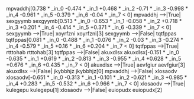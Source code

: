 mpvaddhj[0.738 * _in_0 -0.474 * _in_1 +0.468 * _in_2 -0.71 * _in_3 -0.998 * _in_4 -0.961 * _in_5 -0.379 * _in_6 -0.04 * _in_7  < 0]
mpvaddhj -->|True| sexgyymb
sexgyymb[0.513 * _in_0 -0.653 * _in_1 -0.058 * _in_2 +0.718 * _in_3 +0.201 * _in_4 -0.414 * _in_5 +0.371 * _in_6 -0.339 * _in_7  < 0]
sexgyymb -->|True| xoyrfzni
xoyrfzni[3]
sexgyymb -->|False| tqtfppas
tqtfppas[0.081 * _in_0 -0.488 * _in_1 -0.076 * _in_2 -0.03 * _in_3 -0.274 * _in_4 -0.579 * _in_5 +0.16 * _in_6 +0.204 * _in_7  < 0]
tqtfppas -->|True| rtttohab
rtttohab[3]
tqtfppas -->|False| akuxdlsx
akuxdlsx[-0.151 * _in_0 -0.635 * _in_1 +0.619 * _in_2 -0.813 * _in_3 -0.955 * _in_4 +0.628 * _in_5 +0.676 * _in_6 +0.435 * _in_7  < 0]
akuxdlsx -->|True| aevfgiur
aevfgiur[3]
akuxdlsx -->|False| jkybbhjz
jkybbhjz[0]
mpvaddhj -->|False| xlosaodv
xlosaodv[-0.651 * _in_0 -0.313 * _in_1 -0.101 * _in_2 -0.621 * _in_3 +0.985 * _in_4 +0.283 * _in_5 -0.532 * _in_6 +0.966 * _in_7  < 0]
xlosaodv -->|True| kulegepu
kulegepu[1]
xlosaodv -->|False| euiopudx
euiopudx[2]


